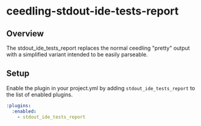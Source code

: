 ceedling-stdout-ide-tests-report
================================

## Overview

The stdout_ide_tests_report replaces the normal ceedling "pretty" output with
a simplified variant intended to be easily parseable.

## Setup

Enable the plugin in your project.yml by adding `stdout_ide_tests_report`
to the list of enabled plugins.

``` YAML
:plugins:
  :enabled:
    - stdout_ide_tests_report
```
